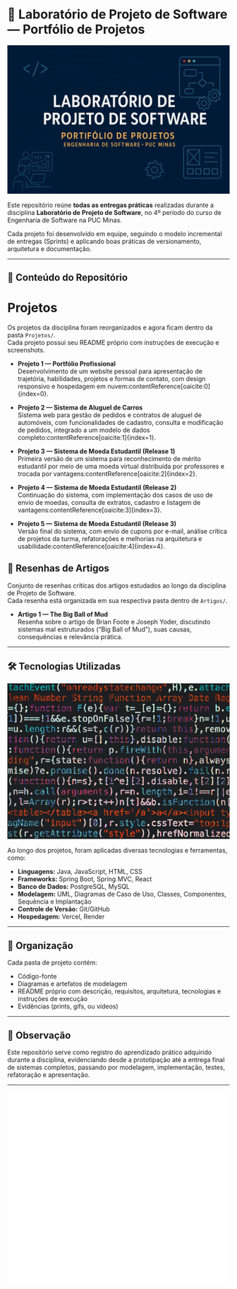 # 🧪 Laboratório de Projeto de Software — Portfólio de Projetos

![Banner](img/banner-repositorio.png)

Este repositório reúne **todas as entregas práticas** realizadas durante a disciplina **Laboratório de Projeto de Software**, no 4º período do curso de Engenharia de Software na PUC Minas.  

Cada projeto foi desenvolvido em equipe, seguindo o modelo incremental de entregas (Sprints) e aplicando boas práticas de versionamento, arquitetura e documentação.  

---

## 📂 Conteúdo do Repositório

# Projetos

Os projetos da disciplina foram reorganizados e agora ficam dentro da pasta `Projetos/`.  
Cada projeto possui seu README próprio com instruções de execução e screenshots.

- **Projeto 1 — Portfólio Profissional**  
  Desenvolvimento de um website pessoal para apresentação de trajetória, habilidades, projetos e formas de contato, com design responsivo e hospedagem em nuvem:contentReference[oaicite:0]{index=0}.

- **Projeto 2 — Sistema de Aluguel de Carros**  
  Sistema web para gestão de pedidos e contratos de aluguel de automóveis, com funcionalidades de cadastro, consulta e modificação de pedidos, integrado a um modelo de dados completo:contentReference[oaicite:1]{index=1}.

- **Projeto 3 — Sistema de Moeda Estudantil (Release 1)**  
  Primeira versão de um sistema para reconhecimento de mérito estudantil por meio de uma moeda virtual distribuída por professores e trocada por vantagens:contentReference[oaicite:2]{index=2}.

- **Projeto 4 — Sistema de Moeda Estudantil (Release 2)**  
  Continuação do sistema, com implementação dos casos de uso de envio de moedas, consulta de extratos, cadastro e listagem de vantagens:contentReference[oaicite:3]{index=3}.

- **Projeto 5 — Sistema de Moeda Estudantil (Release 3)**  
  Versão final do sistema, com envio de cupons por e-mail, análise crítica de projetos da turma, refatorações e melhorias na arquitetura e usabilidade:contentReference[oaicite:4]{index=4}.

## 📑 Resenhas de Artigos

Conjunto de resenhas críticas dos artigos estudados ao longo da disciplina de Projeto de Software.  
Cada resenha está organizada em sua respectiva pasta dentro de `Artigos/`.

- **Artigo 1 — The Big Ball of Mud**  
  Resenha sobre o artigo de Brian Foote e Joseph Yoder, discutindo sistemas mal estruturados (“Big Ball of Mud”), suas causas, consequências e relevância prática.

---

## 🛠️ Tecnologias Utilizadas

![Conceito de Desenvolvimento](img/dev-concept.png)

Ao longo dos projetos, foram aplicadas diversas tecnologias e ferramentas, como:
- **Linguagens:** Java, JavaScript, HTML, CSS
- **Frameworks:** Spring Boot, Spring MVC, React
- **Banco de Dados:** PostgreSQL, MySQL
- **Modelagem:** UML, Diagramas de Caso de Uso, Classes, Componentes, Sequência e Implantação
- **Controle de Versão:** Git/GitHub
- **Hospedagem:** Vercel, Render

---

## 📑 Organização

Cada pasta de projeto contém:
- Código-fonte
- Diagramas e artefatos de modelagem
- README próprio com descrição, requisitos, arquitetura, tecnologias e instruções de execução
- Evidências (prints, gifs, ou vídeos)

---

## 📌 Observação
Este repositório serve como registro do aprendizado prático adquirido durante a disciplina, evidenciando desde a prototipação até a entrega final de sistemas completos, passando por modelagem, implementação, testes, refatoração e apresentação.

---

![PUC Minas](img/logo-puc.png)
